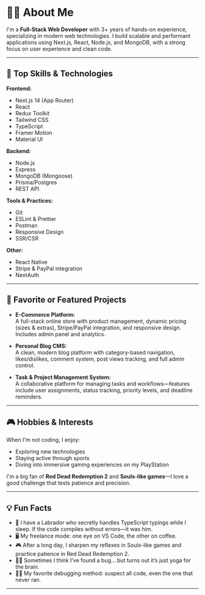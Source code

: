 # 👨‍💻 About Me

I'm a **Full-Stack Web Developer** with 3+ years of hands-on experience, specializing in modern web technologies. I build scalable and performant applications using Next.js, React, Node.js, and MongoDB, with a strong focus on user experience and clean code.

---

## 🚀 Top Skills & Technologies

**Frontend:**  
- Next.js 14 (App Router)
- React
- Redux Toolkit
- Tailwind CSS
- TypeScript
- Framer Motion
- Material UI

**Backend:**  
- Node.js
- Express
- MongoDB (Mongoose)
- Prisma/Postgres
- REST API

**Tools & Practices:**  
- Git
- ESLint & Prettier
- Postman
- Responsive Design
- SSR/CSR

**Other:**  
- React Native
- Stripe & PayPal integration
- NextAuth

---

## 🌟 Favorite or Featured Projects

- **E-Commerce Platform:**  
  A full-stack online store with product management, dynamic pricing (sizes & extras), Stripe/PayPal integration, and responsive design. Includes admin panel and analytics.

- **Personal Blog CMS:**  
  A clean, modern blog platform with category-based navigation, likes/dislikes, comment system, post views tracking, and full admin control.

- **Task & Project Management System:**  
  A collaborative platform for managing tasks and workflows—features include user assignments, status tracking, priority levels, and deadline reminders.

---

## 🎮 Hobbies & Interests

When I'm not coding, I enjoy:
- Exploring new technologies
- Staying active through sports
- Diving into immersive gaming experiences on my PlayStation

I'm a big fan of **Red Dead Redemption 2** and **Souls-like games**—I love a good challenge that tests patience and precision.

---

## 💡 Fun Facts

- 🐶 I have a Labrador who secretly handles TypeScript typings while I sleep. If the code compiles without errors—it was him.
- 🖥️ My freelance mode: one eye on VS Code, the other on coffee.
- 🎮 After a long day, I sharpen my reflexes in Souls-like games and practice patience in Red Dead Redemption 2.
- 🧘‍♂️ Sometimes I think I’ve found a bug... but turns out it’s just yoga for the brain.
- 🕵️‍♂️ My favorite debugging method: suspect all code, even the one that never ran.

---
